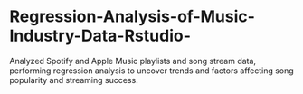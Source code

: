 # Regression-Analysis-of-Music-Industry-Data-Rstudio-
Analyzed Spotify and Apple Music playlists and song stream data, performing regression analysis to uncover trends and factors affecting song popularity and streaming success.
